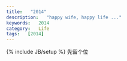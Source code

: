 ```yaml
---
title:   "2014"
description:   "happy wife, happy life ..."
keywords:   2014
category:   Life
tags:   [2014] 
---
```



{% include JB/setup %}
先留个位
